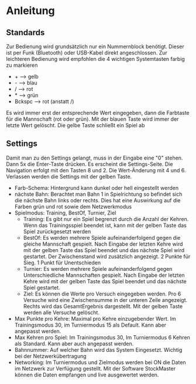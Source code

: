 # Anleitung

## Standards 
Zur Bedienung wird grundsätzlich nur ein Nummernblock benötigt. Dieser ist per Funk (Bluetooth) oder USB-Kabel direkt angeschlossen. 
Zur leichteren Bedienung wird empfohlen die 4 wichtigen Systemtasten farbig zu markieren
- \+ --> gelb
- \- --> blau
- \/ --> rot
- \* --> grün
- Bckspc --> rot (anstatt /)

Es wird immer erst der entsprechende Wert eingegeben, dann die Farbtaste für die Mannschaft (rot oder grün). 
Mit der blauen Taste wird immer der letzte Wert gelöscht.
Die gelbe Taste schließt ein Spiel ab

## Settings
Damit man zu den Settings gelangt, muss in der Eingabe eine "0" stehen. Dann 5x die Enter-Taste drücken. Es erscheint die Settings-Seite.
Die Navigation erfolgt mit den Tasten 8 und 2. Die Wert-Änderung mit 4 und 6. Verlassen werden die Settings mit der gelben Taste.
* Farb-Schema: Hintergrund kann dunkel oder hell eingestellt werden
* nächste Bahn: Berachtet man Bahn 1 in Spielrichtung so befindet sich die nächste Bahn links oder rechts. Dies hat eine Auswirkung auf die Farben grün und rot sowie dem Netzwerkmodus
* Spielmodus: Training, BestOf, Turnier, Ziel
	* Training: Es gibt nur ein Spiel begrenzt durch die Anzahl der Kehren. Wenn das Trainingsspiel beendet ist, kann mit der gelben Taste das Spiel zurückgesetzt werden
	* BestOf: Es werden mehrere Spiele aufeinanderfolgend gegen die gleiche Mannschaft gespielt. Nach Eingabe der letzten Kehre wird mit der gelben Taste das Spiel beendet und das nächste Spiel wird gestartet. Der Zwischenstand wird zusätzlich angezeigt. 2 Punkte für Sieg. 1 Punkt für Unentschieden
	* Turnier: Es werden mehrere Spiele aufeinanderfolgend gegen Unterschiedliche Mannschaften gespielt. Nach Eingabe der letzten Kehre wird mit der gelben Taste das Spiel beendet und das nächste Spiel gestartet. 
	* Ziel: Es können die Werte pro Versuch eingegeben werden. Pro 6 Versuche wird eine Zwischensumme in der unteren Zeile angezeigt. Rechts wird das GesamtErgebnis dargestellt. Mit der gelben Taste werden alle Versuche gelöscht.
* Max Punkte pro Kehre: Maximal pro Kehre einzugebender Wert. Im Trainingsmodus 30, im Turniermodus 15 als Default. Kann aber angepasst werden.
* Max Kehren pro Spiel: Im Trainingsmodus 30, Im Turniermodus 6 Kehren als Standard. Kann aber auch angepasst werden.
* Bahnnummer: Auf welcher Bahn wird das System Eingesetzt. Wichtig bei der Netzwerkübertragung
* Networking: Im Turniermodus und Zielmodus werden bei ON die Daten im Netzwerk zur Verfügung gestellt. Mit der Software StockMaster können die Daten empfangen und live ausgewertet werden.


